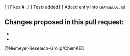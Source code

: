 [ ] Fixes # .
[ ] Tests added
[ ] Added entry into `CHANGELOG.md`

Changes proposed in this pull request:
 -
 -
 -

@Niemeyer-Research-Group/ChemKED
